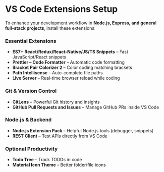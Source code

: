 # VS Code Extensions Setup

To enhance your development workflow in **Node.js, Express, and general full-stack projects**, install these extensions:

### Essential Extensions

- **ES7+ React/Redux/React-Native/JS/TS Snippets** – Fast JavaScript/React snippets
- **Prettier – Code Formatter** – Automatic code formatting
- **Bracket Pair Colorizer 2** – Color coding matching brackets
- **Path Intellisense** – Auto-complete file paths
- **Live Server** – Real-time browser reload while coding

### Git & Version Control

- **GitLens** – Powerful Git history and insights
- **GitHub Pull Requests and Issues** – Manage GitHub PRs inside VS Code

### Node.js & Backend

- **Node.js Extension Pack** – Helpful Node.js tools (debugger, snippets)
- **REST Client** – Test APIs directly from VS Code

### Optional Productivity

- **Todo Tree** – Track TODOs in code
- **Material Icon Theme** – Better folder/file icons
